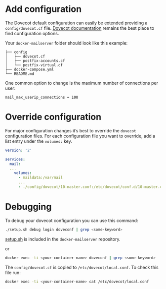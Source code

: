 # Add configuration

The Dovecot default configuration can easily be extended providing a `config/dovecot.cf` file.
[Dovecot documentation](http://wiki.dovecot.org/FrontPage) remains the best place to find configuration options.

Your `docker-mailserver` folder should look like this example:

```
├── config
│   ├── dovecot.cf
│   ├── postfix-accounts.cf
│   └── postfix-virtual.cf
├── docker-compose.yml
└── README.md
```

One common option to change is the maximum number of connections per user:

```
mail_max_userip_connections = 100
```


# Override configuration

For major configuration changes it’s best to override the `dovecot` configuration files. For each configuration file you want to override, add a list entry under the `volumes:` key.

```yaml
version: '2'

services:
  mail:
  ...
    volumes:
      - maildata:/var/mail
      ...
      - ./config/dovecot/10-master.conf:/etc/dovecot/conf.d/10-master.conf

```

# Debugging

To debug your dovecot configuration you can use this command:

```sh
./setup.sh debug login doveconf | grep <some-keyword>
```

[setup.sh](https://github.com/tomav/docker-mailserver/blob/master/setup.sh) is included in the `docker-mailserver` repository.

or

```sh
docker exec -ti <your-container-name> doveconf | grep <some-keyword>
```

The  `config/dovecot.cf` is copied to `/etc/dovecot/local.conf`. To check this file run:

```sh
docker exec -ti <your-container-name> cat /etc/dovecot/local.conf
```
